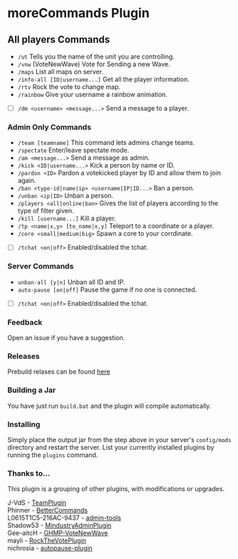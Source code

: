 # moreCommands Plugin

## All players Commands
* `/ut` Tells you the name of the unit you are controlling.
* `/vnw` (VoteNewWave) Vote for Sending a new Wave.
* `/maps` List all maps on server.
* `/info-all [ID|username...]` Get all the player information.
* `/rtv` Rock the vote to change map.
* `/rainbow` Give your username a rainbow animation.
- [ ] `/dm <username> <message...>` Send a message to a player.

### Admin Only Commands
* `/team [teamname]` This command lets admins change teams.
* `/spectate` Enter/leave spectate mode.
* `/am <message...>` Send a message as admin.
* `/kick <ID|username...>` Kick a person by name or ID.
* `/pardon <ID>` Pardon a votekicked player by ID and allow them to join again.
* `/ban <type-id|name|ip> <username|IP|ID...>`  Ban a person.
* `/unban <ip|ID>` Unban a person.
* `/players <all|online|ban>` Gives the list of players according to the type of filter given.
* `/kill [username...]` Kill a player.
* `/tp <name|x,y> [to_name|x,y]` Teleport to a coordinate or a player.
* `/core <small|medium|big>` Spawn a core to your corrdinate.
- [ ] `/tchat <on|off>` Enabled/disabled the tchat.

### Server Commands
* `unban-all [y|n]` Unban all ID and IP.
* `auto-pause [on|off]` Pause the game if no one is connected.
- [ ] `/tchat <on|off>` Enabled/disabled the tchat.


### Feedback
Open an issue if you have a suggestion.

### Releases
Prebuild relases can be found [here](https://github.com/Susideur/moreCommands/releases)

### Building a Jar 
You have just run `build.bat` and the plugin will compile automatically.


### Installing

Simply place the output jar from the step above in your server's `config/mods` directory and restart the server.
List your currently installed plugins by running the `plugins` command.

### Thanks to...
This plugin is a grouping of other plugins, with modifications or upgrades.

J-VdS - [TeamPlugin](https://github.com/J-VdS/TeamPlugin)<br>
Phinner - [BetterCommands](https://github.com/Phinner/BetterCommands)<br>
L0615T1C5-216AC-9437 - [admin-tools](https://github.com/L0615T1C5-216AC-9437/admin-tools)<br>
Shadow53 - [MindustryAdminPlugin](https://github.com/Shadow53/MindustryAdminPlugin)<br>
Gee-aitcH - [GHMP-VoteNewWave](https://github.com/Gee-aitcH/GHMP-VoteNewWave)<br>
mayli - [RockTheVotePlugin](https://github.com/mayli/RockTheVotePlugin)<br>
nichrosia - [autopause-plugin](https://github.com/nichrosia/autopause-plugin)<br>
